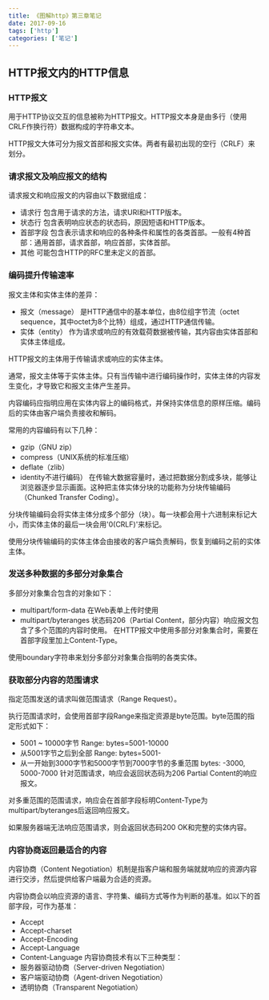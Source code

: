```yaml
---
title: 《图解http》第三章笔记
date: 2017-09-16
tags: ['http']
categories: ['笔记']
---
```

## HTTP报文内的HTTP信息
### HTTP报文
用于HTTP协议交互的信息被称为HTTP报文。HTTP报文本身是由多行（使用CRLF作换行符）数据构成的字符串文本。

HTTP报文大体可分为报文首部和报文实体。两者有最初出现的空行（CRLF）来划分。
<!--more-->
### 请求报文及响应报文的结构
请求报文和响应报文的内容由以下数据组成：
* 请求行
    包含用于请求的方法，请求URI和HTTP版本。
* 状态行
    包含表明响应状态的状态码，原因短语和HTTP版本。
* 首部字段
    包含表示请求和响应的各种条件和属性的各类首部。一般有4种首部：通用首部，请求首部，响应首部，实体首部。
* 其他
    可能包含HTTP的RFC里未定义的首部。
### 编码提升传输速率
报文主体和实体主体的差异：
* 报文（message）
    是HTTP通信中的基本单位，由8位组字节流（octet sequence，其中octet为8个比特）组成，通过HTTP通信传输。
* 实体（entity）
    作为请求或响应的有效载荷数据被传输，其内容由实体首部和实体主体组成。

HTTP报文的主体用于传输请求或响应的实体主体。

通常，报文主体等于实体主体。只有当传输中进行编码操作时，实体主体的内容发生变化，才导致它和报文主体产生差异。

内容编码应指明应用在实体内容上的编码格式，并保持实体信息的原样压缩。编码后的实体由客户端负责接收和解码。

常用的内容编码有以下几种：
* gzip（GNU zip）
* compress（UNIX系统的标准压缩）
* deflate（zlib）
* identity不进行编码）
在传输大数据容量时，通过把数据分割成多块，能够让浏览器逐步显示画面。这种把主体实体分块的功能称为分块传输编码（Chunked Transfer Coding）。

分块传输编码会将实体主体分成多个部分（块）。每一块都会用十六进制来标记大小，而实体主体的最后一块会用'0(CRLF)'来标记。

使用分块传输编码的实体主体会由接收的客户端负责解码，恢复到编码之前的实体主体。
### 发送多种数据的多部分对象集合
多部分对象集合包含的对象如下：
* multipart/form-data
    在Web表单上传时使用
* multipart/byteranges
    状态码206（Partial Content，部分内容）响应报文包含了多个范围的内容时使用。
在HTTP报文中使用多部分对象集合时，需要在首部字段里加上Content-Type。

使用boundary字符串来划分多部分对象集合指明的各类实体。
### 获取部分内容的范围请求
指定范围发送的请求叫做范围请求（Range Request）。

执行范围请求时，会使用首部字段Range来指定资源是byte范围。byte范围的指定形式如下：

* 5001 ~ 10000字节
    Range: bytes=5001-10000
* 从5001字节之后到全部
    Range: bytes=5001-
* 从一开始到3000字节和5000字节到7000字节的多重范围
    bytes: -3000, 5000-7000
针对范围请求，响应会返回状态码为206 Partial Content的响应报文。

对多重范围的范围请求，响应会在首部字段标明Content-Type为multipart/byteranges后返回响应报文。

如果服务器端无法响应范围请求，则会返回状态码200 OK和完整的实体内容。
### 内容协商返回最适合的内容
内容协商（Content Negotiation）机制是指客户端和服务端就就响应的资源内容进行交涉，然后提供给客户端最为合适的资源。

内容协商会以响应资源的语言、字符集、编码方式等作为判断的基准。如以下的首部字段，可作为基准：

* Accept
* Accept-charset
* Accept-Encoding
* Accept-Language 
* Content-Language 
内容协商技术有以下三种类型：
* 服务器驱动协商（Server-driven Negotiation）
* 客户端驱动协商（Agent-driven Negotiation）
* 透明协商（Transparent Negotiation）

